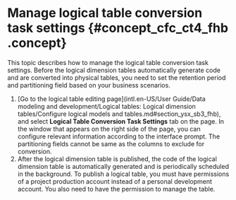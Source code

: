 # Manage logical table conversion task settings {#concept_cfc_ct4_fhb .concept}

This topic describes how to manage the logical table conversion task settings. Before the logical dimension tables automatically generate code and are converted into physical tables, you need to set the retention period and partitioning field based on your business scenarios.

1.  [Go to the logical table editing page](intl.en-US/User Guide/Data modeling and development/Logical tables: Logical dimension tables/Configure logical models and tables.md#section_ysx_sb3_fhb), and select **Logical Table Conversion Task Settings** tab on the page. In the window that appears on the right side of the page, you can configure relevant information according to the interface prompt. The partitioning fields cannot be same as the columns to exclude for conversion.
2.  After the logical dimension table is published, the code of the logical dimension table is automatically generated and is periodically scheduled in the background. To publish a logical table, you must have permissions of a project production account instead of a personal development account. You also need to have the permission to manage the table.

